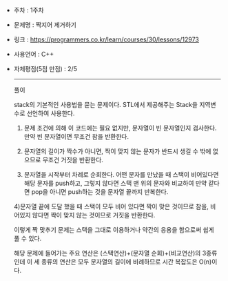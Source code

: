 * 주차 : 1주차
* 문제명 : 짝지어 제거하기
* 링크 : https://programmers.co.kr/learn/courses/30/lessons/12973
* 사용언어 : C++ 
* 자체평점(5점 만점) : 2/5
  
  ---

  풀이

    stack의 기본적인 사용법을 묻는 문제이다. STL에서 제공해주는 Stack을 지역변수로 선언하여 사용한다.
    
    1) 문제 조건에 의해 이 코드에는 필요 없지만, 문자열이 빈 문자열인지 검사한다. 만약 빈 문자열이면 무조건 참을 반환한다.

    2) 문자열의 길이가 짝수가 아니면, 짝이 맞지 않는 문자가 반드시 생길 수 밖에 없으므로 무조건 거짓을 반환한다.

    3) 문자열을 시작부터 차례로 순회한다. 어떤 문자를 만났을 때 스택이 비어있다면 해당 문자를 push하고, 그렇지 않다면 스택 맨 위의 문자와 비교하여 만약 같다면 pop을 아니면 push하는 것을 문자열 끝까지 반복한다.
    
    4)문자열 끝에 도달 했을 때 스택이 모두 비어 있다면 짝이 맞은 것이므로 참을, 비어있지 않다면 짝이 맞지 않는 것이므로 거짓을 반환한다.


    이렇게 짝 맞추기 문제는 스택을 그대로 이용하거나 약간의 응용을 함으로써 쉽게 풀 수 있다. 
    
    해당 문제에 들어가는 주요 연산은 (스택연산)+(문자열 순회)+(비교연산)의 3종류인데 이 세 종류의 연산은 모두 문자열의 길이에 비례하므로 시간 복잡도은 O(n)이다.